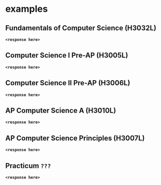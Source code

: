 # examples

## Fundamentals of Computer Science (H3032L)

__`<response here>`__

## Computer Science I Pre-AP (H3005L)

__`<response here>`__

## Computer Science II Pre-AP (H3006L)

__`<response here>`__

## AP Computer Science A (H3010L)

__`<response here>`__

## AP Computer Science Principles (H3007L)

__`<response here>`__

## Practicum `???`

__`<response here>`__
